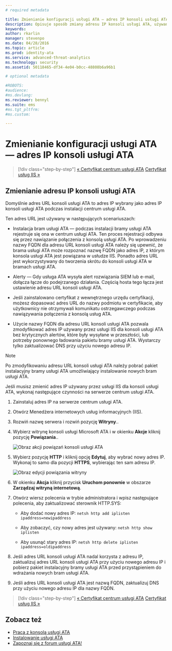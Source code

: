 ```yaml
---
# required metadata

title: Zmienianie konfiguracji usługi ATA — adres IP konsoli usługi ATA | Usługa Microsoft Advanced Threat Analytics
description: Opisuje sposób zmiany adresu IP konsoli usługi ATA, używanego do tworzenia skrótów do konsoli usługi ATA w bramach usługi ATA.
keywords:
author: rkarlin
manager: stevenpo
ms.date: 04/28/2016
ms.topic: article
ms.prod: identity-ata
ms.service: advanced-threat-analytics
ms.technology: security
ms.assetid: 50118465-df34-4e04-b0cc-48808b6a96b1

# optional metadata

#ROBOTS:
#audience:
#ms.devlang:
ms.reviewer: bennyl
ms.suite: ems
#ms.tgt_pltfrm:
#ms.custom:

---
```


# Zmienianie konfiguracji usługi ATA — adres IP konsoli usługi ATA

>[!div class="step-by-step"]
[« Certyfikat centrum usługi ATA](modifying-ata-config-centercert.md)
[Certyfikat usług IIS »](modifying-ata-config-iiscert.md)

## Zmienianie adresu IP konsoli usługi ATA
Domyślnie adres URL konsoli usługi ATA to adres IP wybrany jako adres IP konsoli usługi ATA podczas instalacji centrum usługi ATA.

Ten adres URL jest używany w następujących scenariuszach:

-   Instalacja bram usługi ATA — podczas instalacji bramy usługi ATA rejestruje się ona w centrum usługi ATA. Ten proces rejestracji odbywa się przez nawiązanie połączenia z konsolą usługi ATA. Po wprowadzeniu nazwy FQDN dla adresu URL konsoli usługi ATA należy się upewnić, że brama usługi ATA może rozpoznać nazwę FQDN jako adres IP, z którym konsola usługi ATA jest powiązana w usłudze IIS. Ponadto adres URL jest wykorzystywany do tworzenia skrótu do konsoli usługi ATA w bramach usługi ATA.

-   Alerty — Gdy usługa ATA wysyła alert rozwiązania SIEM lub e-mail, dołącza łącze do podejrzanego działania. Częścią hosta tego łącza jest ustawienie adresu URL konsoli usługi ATA.

-   Jeśli zainstalowano certyfikat z wewnętrznego urzędu certyfikacji, możesz dopasować adres URL do nazwy podmiotu w certyfikacie, aby użytkownicy nie otrzymywali komunikatu ostrzegawczego podczas nawiązywania połączenia z konsolą usług ATA.

-   Użycie nazwy FQDN dla adresu URL konsoli usługi ATA pozwala zmodyfikować adres IP używany przez usługi IIS dla konsoli usługi ATA bez krytycznych alertów, które były wysyłane w przeszłości, lub potrzeby ponownego ładowania pakietu bramy usługi ATA. Wystarczy tylko zaktualizować DNS przy użyciu nowego adresu IP.

> [!NOTE]
> Po zmodyfikowaniu adresu URL konsoli usługi ATA należy pobrać pakiet instalacyjny bramy usługi ATA umożliwiający instalowanie nowych bram usługi ATA.

Jeśli musisz zmienić adres IP używany przez usługi IIS dla konsoli usługi ATA, wykonaj następujące czynności na serwerze centrum usługi ATA.

1.  Zainstaluj adres IP na serwerze centrum usługi ATA.

2.  Otwórz Menedżera internetowych usług informacyjnych (IIS).

3.  Rozwiń nazwę serwera i rozwiń pozycję **Witryny**..

4.  Wybierz witrynę konsoli usługi Microsoft ATA i w okienku **Akcje** kliknij pozycję **Powiązania**..

    ![Obraz akcji powiązań konsoli usługi ATA](media/ATA-console-change-IP-bindings.jpg)

5.  Wybierz pozycję **HTTP** i kliknij opcję **Edytuj**, aby wybrać nowy adres IP. Wykonaj to samo dla pozycji **HTTPS**, wybierając ten sam adresu IP.

    ![Obraz edycji powiązania witryny](media/ATA-change-console-IP.jpg)

6.  W okienku **Akcja** kliknij przycisk **Uruchom ponownie** w obszarze **Zarządzaj witryną internetową**.

7.  Otwórz wiersz polecenia w trybie administratora i wpisz następujące polecenia, aby zaktualizować sterownik HTTP.SYS:

    -   Aby dodać nowy adres IP: `netsh http add iplisten ipaddress=newipaddress`

    -   Aby zobaczyć, czy nowy adres jest używany: `netsh http show iplisten`

    -   Aby usunąć stary adres IP: `netsh http delete iplisten ipaddress=oldipaddress`

8.  Jeśli adres URL konsoli usługi ATA nadal korzysta z adresu IP, zaktualizuj adres URL konsoli usługi ATA przy użyciu nowego adresu IP i pobierz pakiet instalacyjny bramy usługi ATA przed przystąpieniem do wdrażania nowych bram usługi ATA.

9. Jeśli adres URL konsoli usługi ATA jest nazwą FQDN, zaktualizuj DNS przy użyciu nowego adresu IP dla nazwy FQDN.

>[!div class="step-by-step"]
[« Certyfikat centrum usługi ATA](modifying-ata-config-centercert.md)
[Certyfikat usług IIS »](modifying-ata-config-iiscert.md)


## Zobacz też
- [Praca z konsolą usługi ATA](working-with-ata-console.md)
- [Instalowanie usługi ATA](install-ata.md)
- [Zapoznaj się z forum usługi ATA!](https://social.technet.microsoft.com/Forums/security/en-US/home?forum=mata)


<!--HONumber=May16_HO1-->


